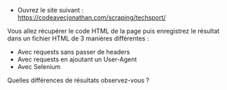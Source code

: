 - Ouvrez le site suivant : https://codeavecjonathan.com/scraping/techsport/

Vous allez récupérer le code HTML de la page puis enregistrez le résultat dans un fichier HTML de 3 manières différentes :

- Avec requests sans passer de headers
- Avec requests en ajoutant un User-Agent
- Avec Selenium

Quelles différences de résultats observez-vous ?
